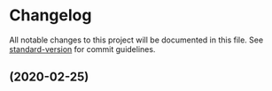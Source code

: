 # Changelog

All notable changes to this project will be documented in this file. See [standard-version](https://github.com/conventional-changelog/standard-version) for commit guidelines.

##  (2020-02-25)
